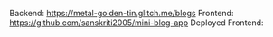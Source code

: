 Backend: https://metal-golden-tin.glitch.me/blogs
Frontend: https://github.com/sanskriti2005/mini-blog-app
Deployed Frontend: 